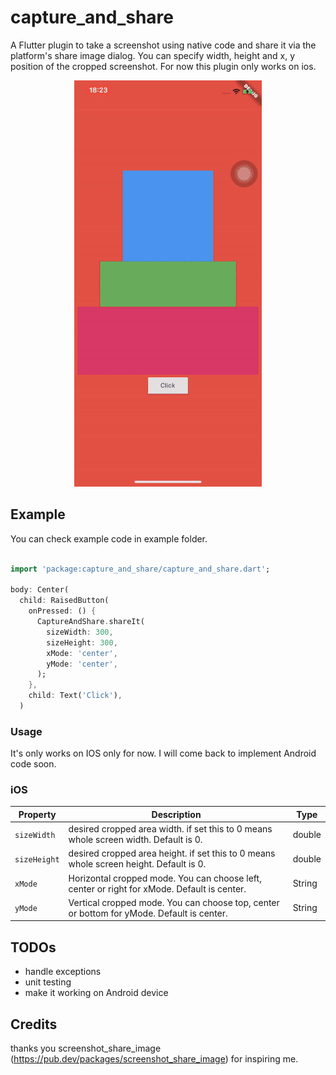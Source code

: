 # capture_and_share

A Flutter plugin to take a screenshot using native code and share it via the platform's share image dialog. You can specify width, height and x, y position of the cropped screenshot. For now this plugin only works on ios.

<p align="center">
	<img src="https://github.com/toonztudio/capture_and_share/blob/master/resize.gif?raw=true" />
</p>

## Example

You can check example code in example folder.

```dart

import 'package:capture_and_share/capture_and_share.dart';

body: Center(
  child: RaisedButton(
    onPressed: () {
      CaptureAndShare.shareIt(
        sizeWidth: 300,
        sizeHeight: 300,
        xMode: 'center',
        yMode: 'center',
      );
    },
    child: Text('Click'),
  )

```

### Usage

It's only works on IOS only for now. I will come back to implement Android code soon.

### iOS

| Property     | Description                                                                                 | Type   |
| ------------ | ------------------------------------------------------------------------------------------- | ------ |
| `sizeWidth`  | desired cropped area width. if set this to 0 means whole screen width. Default is 0.        | double |
| `sizeHeight` | desired cropped area height. if set this to 0 means whole screen height. Default is 0.      | double |
| `xMode`      | Horizontal cropped mode. You can choose left, center or right for xMode. Default is center. | String |
| `yMode`      | Vertical cropped mode. You can choose top, center or bottom for yMode. Default is center.   | String |

## TODOs

- handle exceptions
- unit testing
- make it working on Android device

## Credits

thanks you screenshot_share_image (https://pub.dev/packages/screenshot_share_image) for inspiring me.
